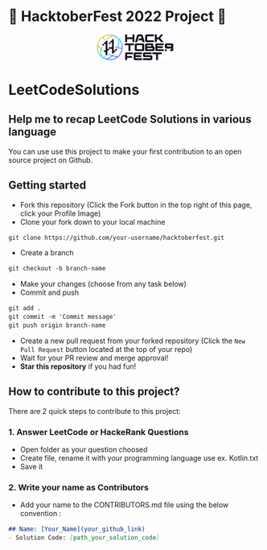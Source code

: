# 🎃 HacktoberFest 2022 Project 🎃

<p align="center">
    <a href="https://hacktoberfest.com//">
        <img src="https://raw.githubusercontent.com/bagusrizky15/LeetCodeSolutions/main/hacktoberfest_2022.svg" width="30%">
    </a>
</p>

# LeetCodeSolutions

## Help me to recap LeetCode  Solutions in various language
You can use use this project to make your first contribution to an open source project on Github.

## Getting started
* Fork this repository (Click the Fork button in the top right of this page, click your Profile Image)
* Clone your fork down to your local machine

```markdown
git clone https://github.com/your-username/hacktoberfest.git
```

* Create a branch

```markdown
git checkout -b branch-name
```

* Make your changes (choose from any task below)
* Commit and push

```markdown
git add .
git commit -m 'Commit message'
git push origin branch-name
```

* Create a new pull request from your forked repository (Click the `New Pull Request` button located at the top of your repo)
* Wait for your PR review and merge approval!
* __Star this repository__ if you had fun!

## How to contribute to this project?
There are 2 quick steps to contribute to this project:

### 1. Answer LeetCode or HackeRank Questions 
* Open folder as your question choosed
* Create file, rename it with your programming language use ex. Kotlin.txt
* Save it

### 2. Write your name as Contributors
* Add your name to the CONTRIBUTORS.md file using the below convention :

```markdown
## Name: [Your_Name](your_github_link)
- Solution Code: [path_your_solution_code]
```
